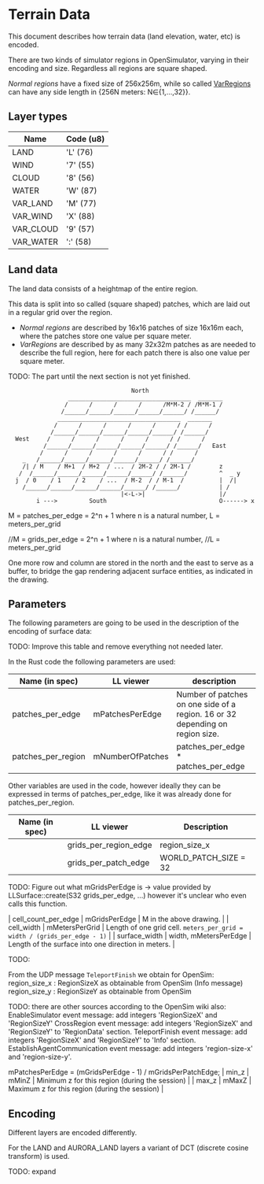 # Terrain Data
This document describes how terrain data (land elevation, water, etc) is encoded.

There are two kinds of simulator regions in OpenSimulator, varying in their encoding and size. Regardless all regions are square shaped.

*Normal regions* have a fixed size of 256x256m, while so called [VarRegions](http://opensimulator.org/wiki/Varregion) can have any side length in {256N meters: N∈{1,...,32}}.

## Layer types

| Name      | Code (u8) |
| --------- | --------- |
| LAND      | 'L' (76)  |
| WIND      | '7' (55)  |
| CLOUD     | '8' (56)  |
| WATER     | 'W' (87)  |
| VAR_LAND  | 'M' (77)  |
| VAR_WIND  | 'X' (88)  |
| VAR_CLOUD | '9' (57)  |
| VAR_WATER | ':' (58)  |

## Land data
The land data consists of a heightmap of the entire region.

This data is split into so called (square shaped) patches, which are laid out in a regular grid over the region.

- *Normal regions* are described by 16x16 patches of size 16x16m each, where the patches store one value per square meter.
- *VarRegions* are described by as many 32x32m patches as are needed to describe the full region, here for each patch there is also one value per square meter.

TODO: The part until the next section is not yet finished.
```
                                   North
                 ___________________________________  _______
                /      /      /      /      /M*M-2 / /M*M-1 /
               /______/______/______/______/______/ /______/
              ___________________________________  _______
             /      /      /      /      /      / /      /
            /______/______/______/______/______/ /______/
  West     /      /      /      /      /      / /      /
          /______/______/______/______/______/ /______/   East
         /      /      /      /      /      / /      /
    _   /______/______/______/______/______/ /______/
    /| / M    / M+1  / M+2  / ...  / 2M-2 / / 2M-1 /        z
   /  /______/______/______/______/______/ /______/         ^  _ y
  j  / 0    / 1    / 2    / ...  / M-2  / / M-1  /          |  /|
    /______/______/______/______/______/ /______/           | /
                                |<-L->|                     |/
        i --->         South                                O------> x
```

M = patches_per_edge = 2^n + 1 where n is a natural number,
L = meters_per_grid

//M = grids_per_edge = 2^n + 1 where n is a natural number,
//L = meters_per_grid

One more row and column are stored in the north and the east to serve as a buffer, to bridge the gap
rendering adjacent surface entities, as indicated in the drawing.


## Parameters
The following parameters are going to be used in the description of the encoding of surface data:

TODO: Improve this table and remove everything not needed later.

In the Rust code the following parameters are used:

| Name (in spec)        | LL viewer             | description |
| --------------------- | --------------------- | ----------- |
| patches_per_edge      | mPatchesPerEdge       | Number of patches on one side of a region. 16 or 32 depending on region size. |
| patches_per_region    | mNumberOfPatches      | patches_per_edge * patches_per_edge |


Other variables are used in the code, however ideally they can be expressed in terms of patches_per_edge, like it was already done for patches_per_region.

| Name (in spec)        | LL viewer             | Description |
| --------------------- | --------------------- | ----------- |
|                       | grids_per_region_edge | region_size_x |
|                       | grids_per_patch_edge  | WORLD_PATCH_SIZE = 32 |

TODO: Figure out what mGridsPerEdge is
→ value provided by LLSurface::create(S32 grids_per_edge, ...) however it's unclear who even calls this function.

| cell_count_per_edge  | mGridsPerEdge         | M in the above drawing. |
| cell_width           | mMetersPerGrid        | Length of one grid cell. `meters_per_grid = width / (grids_per_edge - 1)`  |
| surface_width        | width, mMetersPerEdge | Length of the surface into one direction in meters. |

TODO: 

From the UDP message `TeleportFinish` we obtain for OpenSim:
region_size_x : RegionSizeX as obtainable from OpenSim (Info message)
region_size_y : RegionSizeY as obtainable from OpenSim

TODO: there are other sources according to the OpenSim wiki also:
    EnableSimulator event message: add integers 'RegionSizeX' and 'RegionSizeY'
    CrossRegion event message: add integers 'RegionSizeX' and 'RegionSizeY' to 'RegionData' section.
    TeleportFinish event message: add integers 'RegionSizeX' and 'RegionSizeY' to 'Info' section.
    EstablishAgentCommunication event message: add integers 'region-size-x' and 'region-size-y'. 

mPatchesPerEdge = (mGridsPerEdge - 1) / mGridsPerPatchEdge;
| min_z                | mMinZ               | Minimum z for this region (during the session) |
| max_z                | mMaxZ               | Maximum z for this region (during the session) |

## Encoding
Different layers are encoded differently.

For the LAND and AURORA_LAND layers a variant of DCT (discrete cosine transform) is used.

TODO: expand

